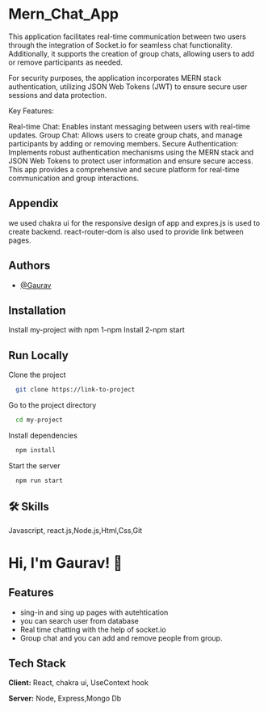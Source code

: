 
# Mern_Chat_App

This application facilitates real-time communication between two users through the integration of Socket.io for seamless chat functionality. Additionally, it supports the creation of group chats, allowing users to add or remove participants as needed.

For security purposes, the application incorporates MERN stack authentication, utilizing JSON Web Tokens (JWT) to ensure secure user sessions and data protection.

Key Features:

Real-time Chat: Enables instant messaging between users with real-time updates.
Group Chat: Allows users to create group chats, and manage participants by adding or removing members.
Secure Authentication: Implements robust authentication mechanisms using the MERN stack and JSON Web Tokens to protect user information and ensure secure access.
This app provides a comprehensive and secure platform for real-time communication and group interactions.

## Appendix

we used chakra ui for the responsive design of app and expres.js is used to create backend. react-router-dom is also used to provide link between pages.



## Authors

- [@Gaurav](https://www.github.com/Gau007rav)


## Installation

Install my-project with npm
1-npm Install
2-npm start
## Run Locally

Clone the project

```bash
  git clone https://link-to-project
```

Go to the project directory

```bash
  cd my-project
```

Install dependencies

```bash
  npm install
```

Start the server

```bash
  npm run start
```


## 🛠 Skills
Javascript, react.js,Node.js,Html,Css,Git


# Hi, I'm Gaurav! 👋


## Features

- sing-in and sing up pages with autehtication
- you can search user from database
- Real time chatting with the help of socket.io
- Group chat and you can add and remove people from group.


## Tech Stack

**Client:** React, chakra ui, UseContext hook

**Server:** Node, Express,Mongo Db

